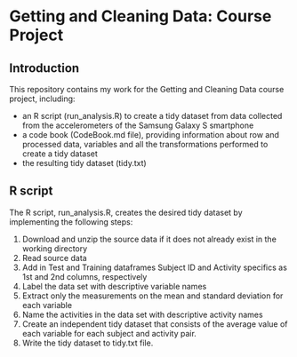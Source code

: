 # Getting and Cleaning Data: Course Project

## Introduction 

This repository contains my work for the Getting and Cleaning Data course project, including:
- an R script (run_analysis.R) to create a tidy dataset from data collected from the accelerometers of the Samsung Galaxy S smartphone
- a code book (CodeBook.md file), providing information about row and processed data, variables and all the transformations performed to create a tidy dataset 
- the resulting tidy dataset (tidy.txt)

## R script

The R script, run_analysis.R, creates the desired tidy dataset by implementing the following steps:

1. Download and unzip the source data if it does not already exist in the working directory
2. Read source data
3. Add in Test and Training dataframes Subject ID and Activity specifics as 1st and 2nd columns, respectively
4. Label the data set with descriptive variable names
5. Extract only the measurements on the mean and standard deviation for each variable
6. Name the activities in the data set with descriptive activity names 
7. Create an independent tidy dataset that consists of the average value of each variable for each subject and activity pair.
8. Write the tidy dataset to tidy.txt file.

